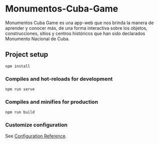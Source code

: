 # Monumentos-Cuba-Game
 Monumentos Cuba Game es una app-web que nos brinda la manera de aprender y conocer más, de una forma interactiva sobre los objetos, construcciones, sitios y centros históricos que han sido declarados Monumento Nacional de Cuba.


## Project setup
```
npm install
```

### Compiles and hot-reloads for development
```
npm run serve
```

### Compiles and minifies for production
```
npm run build
```

### Customize configuration
See [Configuration Reference](https://cli.vuejs.org/config/).
